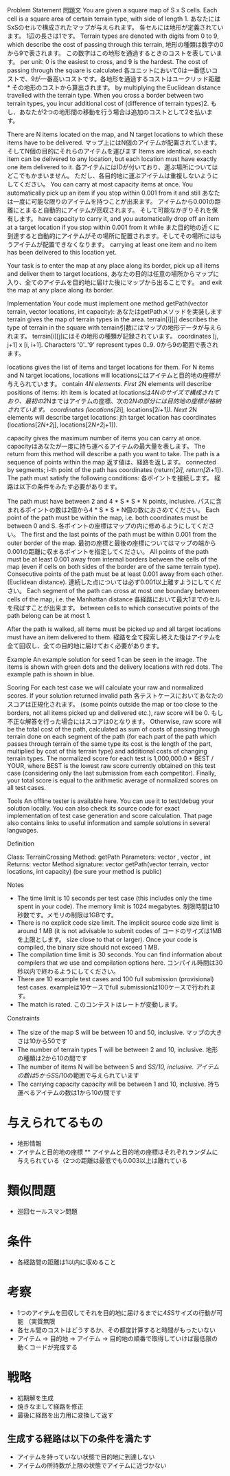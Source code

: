 Problem Statement
問題文
You are given a square map of S x S cells. Each cell is a square area of certain terrain type, with side of length 1. 
あなたにはSxSのセルで構成されたマップが与えられます。 各セルには地形が定義されています。 1辺の長さは1です。
Terrain types are denoted with digits from 0 to 9, which describe the cost of passing through this terrain, 
地形の種類は数字の0から9で表されます。 この数字はこの地形を通過するときのコストを表しています。
per unit: 0 is the easiest to cross, and 9 is the hardest. The cost of passing through the square is calculated 
各ユニットにおいて0は一番低いコストで、9が一番高いコストです。各地形を通過するコストはユークリッド距離 * その地形のコストから算出されます。
by multiplying the Euclidean distance travelled with the terrain type. 
When you cross a border between two terrain types, you incur additional cost of (difference of terrain types)2. 
もし、あなたが2つの地形間の移動を行う場合は追加のコストとして2を払います。


There are N items located on the map, and N target locations to which these items have to be delivered. 
マップ上にはN個のアイテムが配置されています。 そしてN個の目的にそれらのアイテムを運びます
Items are identical, so each item can be delivered to any location, but each location must have exactly one item delivered to it. 
各アイテムにはIDが付いており、運ぶ場所についてはどこでもかまいません。 ただし、各目的地に運ぶアイテムは重複しないようにしてください。
You can carry at most capacity items at once. You automatically pick up an item if you stop within 0.001 from it and still 
あなたは一度に可能な限りのアイテムを持つことが出来ます。 アイテムから0.001の距離にとまると自動的にアイテムが回収されます。 そして可能なかぎりそれを保有します。
have capacity to carry it, and you automatically drop off an item at a target location if you stop within 0.001 from it while 
                           また目的地の近くに到達すると自動的にアイテムがその場所に配置されます。そしてその場所にはもうアイテムが配置できなくなります。
carrying at least one item and no item has been delivered to this location yet. 

Your task is to enter the map at any place along its border, pick up all items and deliver them to target locations, 
あなたの目的は任意の場所からマップに入り、全てのアイテムを目的地に届けた後にマップから出ることです。
and exit the map at any place along its border.

Implementation
Your code must implement one method getPath(vector <string> terrain, vector <double> locations, int capacity):
あなたはgetPathメソッドを実装します
terrain gives the map of terrain types in the area. terrain[i][j] describes the type of terrain in the square with 
terrain引数にはマップの地形データが与えられます。 terrain[i][j]にはその地形の種類が記録されています。
coordinates [j, j+1] x [i, i+1]. Characters '0'..'9' represent types 0..9.
0から9の範囲で表されます。

locations gives the list of items and target locations for them. For N items and N target locations, locations will 
locationsにはアイテムと目的地の座標が与えられています。
contain 4*N elements. First 2*N elements will describe positions of items: ith item is located at 
locationsは4*Nのサイズで構成されており、最初の2*Nまではアイテムの座標、次の2*Nの部分には目的地の座標が格納されています。
coordinates (locations[2*i], locations[2*i+1]). Next 2*N elements will describe target locations: jth target location has coordinates (locations[2*N+2*j], locations[2*N+2*j+1]).

capacity gives the maximum number of items you can carry at once.
capacityはあなたが一度に持ち運べるアイテムの最大量を表します。
The return from this method will describe a path you want to take. The path is a sequence of points within the map 
返す値は、経路を返します。
connected by segments; i-th point of the path has coordinates (return[2*i], return[2*i+1]). The path must satisfy the following conditions:
各ポイントを接続します。 経路は以下の条件をみたす必要があります。

The path must have between 2 and 4 * S * S * N points, inclusive.
パスに含まれるポイントの数は2個から4 * S * S * N個の数におさめてください。
Each point of the path must be within the map, i.e. both coordinates must be between 0 and S.
各ポイントの座標はマップの内に修めるようにしてください。
The first and the last points of the path must be within 0.001 from the outer border of the map.
最初の座標と最後の座標についてはマップの端から0.001の距離に収まるポイントを指定してください。
All points of the path must be at least 0.001 away from internal borders between the cells of the map (even if cells on both sides of the border are of the same terrain type).
Consecutive points of the path must be at least 0.001 away from each other. (Euclidean distance).
連続した点については必ず0.001以上離すようにしてください。
Each segment of the path can cross at most one boundary between cells of the map, i.e. the Manhattan distance 
各経路において最大1までのセルを飛ばすことが出来ます。
between cells to which consecutive points of the path belong can be at most 1.

After the path is walked, all items must be picked up and all target locations must have an item delivered to them.
経路を全て探索し終えた後はアイテムを全て回収し、全ての目的地に届けておく必要があります。

Example
An example solution for seed 1 can be seen in the image. The items is shown with green dots and the delivery locations with red dots. The example path is shown in blue.

Scoring
For each test case we will calculate your raw and normalized scores. If your solution returned invalid path 
各テストケースにおいてあなたのスコアは正規化されます。
(some points outside the map or too close to the borders, not all items picked up and delivered etc.), raw score will be 0. 
もし不正な解答を行った場合にはスコアは0となります。
Otherwise, raw score will be the total cost of the path, calculated as sum of costs of passing through terrain done 
on each segment of the path (for each part of the path which passes through terrain of the same type its cost is the length of the part, 
multiplied by cost of this terrain type) and additional costs of changing terrain types. The normalized score for each 
test is 1,000,000.0 * BEST / YOUR, where BEST is the lowest raw score currently obtained on this test case 
(considering only the last submission from each competitor). Finally, your total score is equal to the arithmetic average of normalized scores on all test cases.

Tools
An offline tester is available here. You can use it to test/debug your solution locally. You can also check its source code for exact implementation of 
test case generation and score calculation. That page also contains links to useful information and sample solutions in several languages.

Definition
      
Class:  TerrainCrossing
Method: getPath
Parameters: vector <string>, vector <double>, int
Returns:  vector <double>
Method signature: vector <double> getPath(vector <string> terrain, vector <double> locations, int capacity)
(be sure your method is public)

Notes
- The time limit is 10 seconds per test case (this includes only the time spent in your code). The memory limit is 1024 megabytes.
制限時間は10秒数です。メモリの制限は1GBです。
- There is no explicit code size limit. The implicit source code size limit is around 1 MB (it is not advisable to submit codes of 
コードのサイズは1MBを上限とします。
size close to that or larger). Once your code is compiled, the binary size should not exceed 1 MB.
- The compilation time limit is 30 seconds. You can find information about compilers that we use and compilation options here.
コンパイル時間は30秒以内で終わるようにしてください。
- There are 10 example test cases and 100 full submission (provisional) test cases.
exampleは10ケースでfull submissionは100ケースで行われます。
- The match is rated.
このコンテストはレートが変動します。

Constraints
- The size of the map S will be between 10 and 50, inclusive.
マップの大きさは10から50です
- The number of terrain types T will be between 2 and 10, inclusive.
地形の種類は2から10の間です
- The number of items N will be between 5 and S*S/10, inclusive.
アイテムの数は5からS*S/10の範囲で与えられています
- The carrying capacity capacity will be between 1 and 10, inclusive.
持ち運べるアイテムの数は1から10の間です


# 与えられてるもの

* 地形情報
* アイテムと目的地の座標
** アイテムと目的地の座標はそれぞれランダムに与えられている（2つの距離は最低でも0.003以上は離れている

# 類似問題

* 巡回セールスマン問題


# 条件

* 各経路間の距離は1以内に収めること

# 考察

* 1つのアイテムを回収してそれを目的地に届けるまでに4*S*Sサイズの行動が可能 （実質無限
* 各セル間のコストはどうするか、その都度計算すると時間がもったいない
* アイテム -> 目的地 -> アイテム -> 目的地の順番で取得していけば最低限の動くコードが完成する

# 戦略

* 初期解を生成
* 焼きなまして経路を修正
* 最後に経路を出力用に変換して返す

## 生成する経路は以下の条件を満たす

* アイテムを持っていない状態で目的地に到達しない
* アイテムの所持数が上限の状態でアイテムに近づかない
